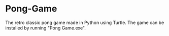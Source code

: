 # Pong-Game
The retro classic pong game made in Python using Turtle.
The game can be installed by running "Pong Game.exe". 
